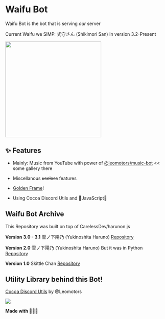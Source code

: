 # Waifu Bot

Waifu Bot is the bot that is serving _our_ server

Current Waifu we SIMP: 式守さん (Shikimori San) In version 3.2-Present

<img src="https://c.tenor.com/KI8wOfAPyagAAAAd/shikimori-anime-girl.gif" height=300 />

## ✨ Features

- Mainly: Music from YouTube with power of [@leomotors/music-bot](https://github.com/Leomotors/music-bot#%EF%B8%8F-highlight) << some gallery there

- Miscellanous ~~useless~~ features

- [Golden Frame](https://github.com/Leomotors/golden-frame)!

- Using Cocoa Discord Utils and 💛JavaScript💛


## Waifu Bot Archive

This Repository was built on top of CarelessDev/harunon.js

**Version 3.0 - 3.1** 雪ノ下陽乃 (Yukinoshita Haruno) [Repository](https://github.com/CarelessDev/harunon.js)

**Version 2.0** 雪ノ下陽乃 (Yukinoshita Haruno) But it was in Python [Repository](https://github.com/CarelessDev/Harunon)

**Version 1.0** Skittle Chan [Repository](https://github.com/CarelessDev/SIMP-Bot)

## Utility Library behind this Bot!

[Cocoa Discord Utils](https://github.com/Leomotors/cocoa-discord-utils) by @Leomotors

![](https://c.tenor.com/JjAZAfWSqQgAAAAC/gochiusa-cocoa.gif)

**Made with 💛💛💛**

